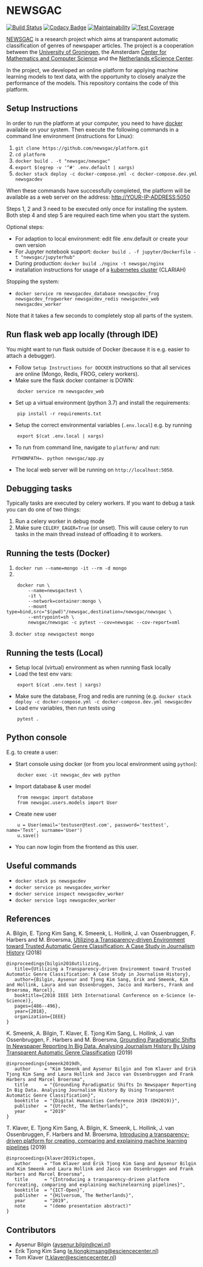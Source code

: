 # NEWSGAC
[![Build Status](https://travis-ci.org/newsgac/platform.svg?branch=master)](https://travis-ci.org/newsgac/platform)
[![Codacy Badge](https://api.codacy.com/project/badge/Grade/7da69edab6084303a6bbad203013b5a2)](https://www.codacy.com/manual/eriktks/platform?utm_source=github.com&amp;utm_medium=referral&amp;utm_content=newsgac/platform&amp;utm_campaign=Badge_Grade)
[![Maintainability](https://api.codeclimate.com/v1/badges/40ee8b8ba037d26a4e4d/maintainability)](https://codeclimate.com/github/newsgac/platform/maintainability)
[![Test Coverage](https://api.codeclimate.com/v1/badges/40ee8b8ba037d26a4e4d/test_coverage)](https://codeclimate.com/github/newsgac/platform/test_coverage)

[NEWSGAC](https://www.esciencecenter.nl/project/newsgac) is a research project which aims at transparent automatic classification of genres of newspaper articles. The project is a cooperation between the [University of Groningen](https://www.rug.nl/let/onze-faculteit/organisatie/vakgebieden/journalistiek-en-media-studies/), the Amsterdam [Center for Mathematics and Computer Science](https://www.cwi.nl/research/groups/human-centered-data-analytics) and the [Netherlands eScience Center](https://www.esciencecenter.nl/).

In the project, we developed an online platform for applying machine learning models to text data, with the opportunity to closely analyze the performance of the models. This repository contains the code of this platform.

## Setup Instructions

In order to run the platform at your computer, you need to have [docker](https://www.docker.com/products/docker-desktop) available on your system. Then execute the following commands in a command line environment (instructions for Linux):

 1. `git clone https://github.com/newsgac/platform.git`
 2. `cd platform`
 3. `docker build . -t "newsgac/newsgac"`
 4. `export $(egrep -v '^#' .env.default | xargs)`
 5. `docker stack deploy -c docker-compose.yml -c docker-compose.dev.yml newsgacdev`

When these commands have successfully completed, the platform will be available as a web server on the address: [http://YOUR-IP-ADDRESS:5050](http://YOUR-IP-ADDRESS:5050)

Steps 1, 2 and 3 need to be executed only once for installing the system.
Both step 4 and step 5 are required each time when you start the system.

Optional steps:

 * For adaption to local environment: edit file .env.default or create your own version
 * For Jupyter notebook support: `docker build . -f jupyter/Dockerfile -t "newsgac/jupyterhub"`
 * During production: `docker build ./nginx -t newsgac/nginx`
 * installation instructions for usage of a [kubernetes cluster](k8s/README.md) (CLARIAH)

Stopping the system:

 * `docker service rm newsgacdev_database newsgacdev_frog newsgacdev_frogworker newsgacdev_redis newsgacdev_web newsgacdev_worker`

Note that it takes a few seconds to completely stop all parts of the system.


## Run flask web app locally (through IDE)

You might want to run flask outside of Docker (because it is e.g. easier to attach a debugger).

  * Follow `Setup Instructions for DOCKER` instructions so that all services are online (Mongo, Redis, FROG, celery workers).
  * Make sure the flask docker container is DOWN:

```
    docker service rm newsgacdev_web
```

  * Set up a virtual environment (python 3.7) and install the requirements:

```
    pip install -r requirements.txt
```

  * Setup the correct environmental variables (`.env.local`) e.g. by running

```
    export $(cat .env.local | xargs)
```

  * To run from command line, navigate to `platform/` and run:

```
  PYTHONPATH=. python newsgac/app.py
```

  * The local web server will be running on `http://localhost:5050`.

## Debugging tasks

Typically tasks are executed by celery workers. If you want to debug a task you can do one of two things:

 1. Run a celery worker in debug mode
 2. Make sure `CELERY_EAGER=True` (or unset). This will cause celery to run tasks in the main thread instead of offloading it to workers.

## Running the tests (Docker)

 1. `docker run --name=mongo -it --rm -d mongo`
 2. 
```
    docker run \
        --name=newsgactest \
        -it \
        --network=container:mongo \
        --mount type=bind,src="$(pwd)"/newsgac,destination=/newsgac/newsgac \
        --entrypoint=sh \
        newsgac/newsgac -c pytest --cov=newsgac --cov-report=xml
```
 3. `docker stop newsgactest mongo`

## Running the tests (Local)

  * Setup local (virtual) environment as when running flask locally
  * Load the test env vars:

```
    export $(cat .env.test | xargs)
```

  * Make sure the database, Frog and redis are running (e.g. `docker stack deploy -c docker-compose.yml -c docker-compose.dev.yml newsgacdev`
  * Load env variables, then run tests using

```
    pytest .
```

## Python console

E.g. to create a user:

  * Start console using docker (or from you local environment using `python`):

```
    docker exec -it newsgac_dev web python
```

  * Import database & user model

```
    from newsgac import database
    from newsgac.users.models import User
```

  * Create new user

```
    u = User(email='testuser@test.com', password='testtest', name='Test', surname='User')
    u.save()
```

  * You can now login from the frontend as this user.
  
## Useful commands
 - `docker stack ps newsgacdev`
 - `docker service ps newsgacdev_worker`
 - `docker service inspect newsgacdev_worker`
 - `docker service logs newsgacdev_worker`

## References

A. Bilgin, E. Tjong Kim Sang, K. Smeenk, L. Hollink, J. van Ossenbruggen, F. Harbers and M. Broersma, [Utilizing a Transparency-driven Environment toward Trusted Automatic Genre Classification: A Case Study in Journalism History](https://arxiv.org/pdf/1810.00968.pdf) (2018)

```
@inproceedings{bilgin2018utilizing,
   title={Utilizing a Transparency-driven Environment toward Trusted Automatic Genre Classification: A Case Study in Journalism History},
   author={Bilgin, Aysenur and Tjong Kim Sang, Erik and Smeenk, Kim and Hollink, Laura and van Ossenbruggen, Jacco and Harbers, Frank and Broersma, Marcel},
   booktitle={2018 IEEE 14th International Conference on e-Science (e-Science)},
   pages={486--496},
   year={2018},
   organization={IEEE}
}
```

K. Smeenk, A. Bilgin, T. Klaver, E. Tjong Kim Sang, L. Hollink, J. van Ossenbruggen, F. Harbers and M. Broersma, [Grounding Paradigmatic Shifts In Newspaper Reporting In Big Data. Analysing Journalism History By Using Transparent Automatic Genre Classification](https://ifarm.nl/erikt/papers/2019dh.pdf) (2019)

```
@inproceedings{smeenk2019dh,
   author     = "Kim Smeenk and Aysenur Bilgin and Tom Klaver and Erik Tjong Kim Sang and Laura Hollink and Jacco van Ossenbruggen and Frank Harbers and Marcel Broersma",
   title      = "{Grounding Paradigmatic Shifts In Newspaper Reporting In Big Data. Analysing Journalism History By Using Transparent Automatic Genre Classification}",
   booktitle  = "{Digital Humanities Conference 2019 (DH2019)}",
   publisher  = "{Utrecht, The Netherlands}",
   year       = "2019"
}
```

T. Klaver, E. Tjong Kim Sang, A. Bilgin, K. Smeenk, L. Hollink, J. van Ossenbruggen, F. Harbers and M. Broersma, [Introducing a transparency-driven platform for creating, comparing and explaining machine learning pipelines](https://ifarm.nl/erikt/papers/2019-ictopen.pdf) (2019)

```
@inproceedings{klaver2019ictopen,
   author     = "Tom Klaver and Erik Tjong Kim Sang and Aysenur Bilgin and Kim Smeenk and Laura Hollink and Jacco van Ossenbruggen and Frank Harbers and Marcel Broersma",
   title      = "{Introducing a transparency-driven platform forcreating, comparing and explaining machinelearning pipelines}",
   booktitle  = "{ICT-Open}",
   publisher  = "{Hilversum, The Netherlands}",
   year       = "2019",
   note       = "(demo presentation abstract)"
}
```

## Contributors

  * Aysenur Bilgin (aysenur.bilgin@cwi.nl)
  * Erik Tjong Kim Sang (e.tjongkimsang@esciencecenter.nl)
  * Tom Klaver (t.klaver@esciencecenter.nl)
